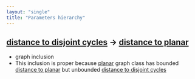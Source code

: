 ```yaml
---
layout: "single"
title: "Parameters hierarchy"
---
```

<!--this is a generated file-->

## [distance to disjoint cycles](../AGnF5Z_dist) → [distance to planar](../loZ5LD_dist)
* graph inclusion
* This inclusion is proper because [planar](#loZ5LD) graph class has bounded [distance to planar](../loZ5LD_dist) but unbounded [distance to disjoint cycles](../AGnF5Z_dist)
